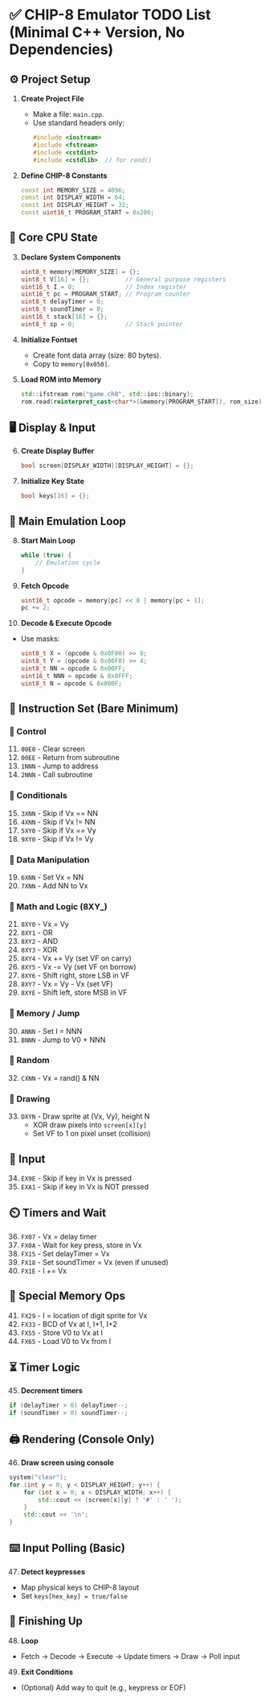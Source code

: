 
# ✅ CHIP-8 Emulator TODO List (Minimal C++ Version, No Dependencies)

## ⚙️ Project Setup
1. **Create Project File**
   - Make a file: `main.cpp`.
   - Use standard headers only:  
     ```cpp
     #include <iostream>
     #include <fstream>
     #include <cstdint>
     #include <cstdlib>  // for rand()
     ```

2. **Define CHIP-8 Constants**
   ```cpp
   const int MEMORY_SIZE = 4096;
   const int DISPLAY_WIDTH = 64;
   const int DISPLAY_HEIGHT = 32;
   const uint16_t PROGRAM_START = 0x200;
   ```

## 🧠 Core CPU State
3. **Declare System Components**
   ```cpp
   uint8_t memory[MEMORY_SIZE] = {};
   uint8_t V[16] = {};          // General purpose registers
   uint16_t I = 0;              // Index register
   uint16_t pc = PROGRAM_START; // Program counter
   uint8_t delayTimer = 0;
   uint8_t soundTimer = 0;
   uint16_t stack[16] = {};
   uint8_t sp = 0;              // Stack pointer
   ```

4. **Initialize Fontset**
   - Create font data array (size: 80 bytes).
   - Copy to `memory[0x050]`.

5. **Load ROM into Memory**
   ```cpp
   std::ifstream rom("game.ch8", std::ios::binary);
   rom.read(reinterpret_cast<char*>(&memory[PROGRAM_START]), rom_size);
   ```

## 🖥️ Display & Input
6. **Create Display Buffer**
   ```cpp
   bool screen[DISPLAY_WIDTH][DISPLAY_HEIGHT] = {};
   ```

7. **Initialize Key State**
   ```cpp
   bool keys[16] = {};
   ```

## 🔁 Main Emulation Loop
8. **Start Main Loop**
   ```cpp
   while (true) {
       // Emulation cycle
   }
   ```

9. **Fetch Opcode**
   ```cpp
   uint16_t opcode = memory[pc] << 8 | memory[pc + 1];
   pc += 2;
   ```

10. **Decode & Execute Opcode**
   - Use masks:
     ```cpp
     uint8_t X = (opcode & 0x0F00) >> 8;
     uint8_t Y = (opcode & 0x00F0) >> 4;
     uint8_t NN = opcode & 0x00FF;
     uint16_t NNN = opcode & 0x0FFF;
     uint8_t N = opcode & 0x000F;
     ```

## 🧾 Instruction Set (Bare Minimum)

### 🔹 Control
11. `00E0` - Clear screen  
12. `00EE` - Return from subroutine  
13. `1NNN` - Jump to address  
14. `2NNN` - Call subroutine  

### 🔹 Conditionals
15. `3XNN` - Skip if Vx == NN  
16. `4XNN` - Skip if Vx != NN  
17. `5XY0` - Skip if Vx == Vy  
18. `9XY0` - Skip if Vx != Vy  

### 🔹 Data Manipulation
19. `6XNN` - Set Vx = NN  
20. `7XNN` - Add NN to Vx  

### 🔹 Math and Logic (8XY_)
21. `8XY0` - Vx = Vy  
22. `8XY1` - OR  
23. `8XY2` - AND  
24. `8XY3` - XOR  
25. `8XY4` - Vx += Vy (set VF on carry)  
26. `8XY5` - Vx -= Vy (set VF on borrow)  
27. `8XY6` - Shift right, store LSB in VF  
28. `8XY7` - Vx = Vy - Vx (set VF)  
29. `8XYE` - Shift left, store MSB in VF  

### 🔹 Memory / Jump
30. `ANNN` - Set I = NNN  
31. `BNNN` - Jump to V0 + NNN  

### 🔹 Random
32. `CXNN` - Vx = rand() & NN  

### 🔹 Drawing
33. `DXYN` - Draw sprite at (Vx, Vy), height N  
    - XOR draw pixels into `screen[x][y]`  
    - Set VF to 1 on pixel unset (collision)

## 🎹 Input
34. `EX9E` - Skip if key in Vx is pressed  
35. `EXA1` - Skip if key in Vx is NOT pressed  

## ⏲️ Timers and Wait
36. `FX07` - Vx = delay timer  
37. `FX0A` - Wait for key press, store in Vx  
38. `FX15` - Set delayTimer = Vx  
39. `FX18` - Set soundTimer = Vx (even if unused)  
40. `FX1E` - I += Vx  

## 🔢 Special Memory Ops
41. `FX29` - I = location of digit sprite for Vx  
42. `FX33` - BCD of Vx at I, I+1, I+2  
43. `FX55` - Store V0 to Vx at I  
44. `FX65` - Load V0 to Vx from I  

## ⏳ Timer Logic
45. **Decrement timers**
   ```cpp
   if (delayTimer > 0) delayTimer--;
   if (soundTimer > 0) soundTimer--;
   ```

## 🖨️ Rendering (Console Only)
46. **Draw screen using console**
   ```cpp
   system("clear");
   for (int y = 0; y < DISPLAY_HEIGHT; y++) {
       for (int x = 0; x < DISPLAY_WIDTH; x++) {
           std::cout << (screen[x][y] ? '#' : ' ');
       }
       std::cout << '\n';
   }
   ```

## ⌨️ Input Polling (Basic)
47. **Detect keypresses**
   - Map physical keys to CHIP-8 layout
   - Set `keys[hex_key] = true/false`

## 🧹 Finishing Up
48. **Loop**
   - Fetch → Decode → Execute → Update timers → Draw → Poll input

49. **Exit Conditions**
   - (Optional) Add way to quit (e.g., keypress or EOF)
